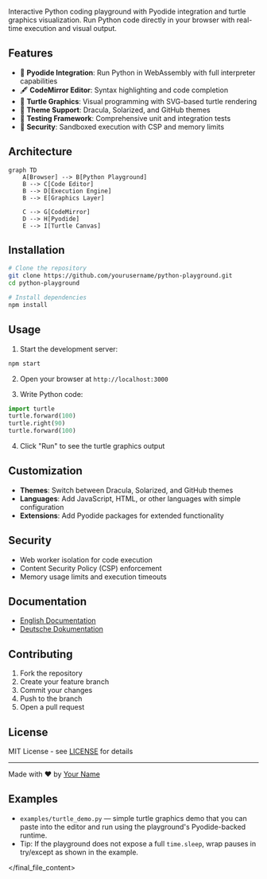 Interactive Python coding playground with Pyodide integration and turtle graphics visualization. Run Python code directly in your browser with real-time execution and visual output.

## Features
- 🧠 **Pyodide Integration**: Run Python in WebAssembly with full interpreter capabilities
- 🖋️ **CodeMirror Editor**: Syntax highlighting and code completion
- 🐢 **Turtle Graphics**: Visual programming with SVG-based turtle rendering
- 🎨 **Theme Support**: Dracula, Solarized, and GitHub themes
- 🧪 **Testing Framework**: Comprehensive unit and integration tests
- 🔐 **Security**: Sandboxed execution with CSP and memory limits

## Architecture
```mermaid
graph TD
    A[Browser] --> B[Python Playground]
    B --> C[Code Editor]
    B --> D[Execution Engine]
    B --> E[Graphics Layer]
    
    C --> G[CodeMirror]
    D --> H[Pyodide]
    E --> I[Turtle Canvas]
```

## Installation
```bash
# Clone the repository
git clone https://github.com/yourusername/python-playground.git
cd python-playground

# Install dependencies
npm install
```

## Usage
1. Start the development server:
```bash
npm start
```

2. Open your browser at `http://localhost:3000`

3. Write Python code:
```python
import turtle
turtle.forward(100)
turtle.right(90)
turtle.forward(100)
```

4. Click "Run" to see the turtle graphics output

## Customization
- **Themes**: Switch between Dracula, Solarized, and GitHub themes
- **Languages**: Add JavaScript, HTML, or other languages with simple configuration
- **Extensions**: Add Pyodide packages for extended functionality

## Security
- Web worker isolation for code execution
- Content Security Policy (CSP) enforcement
- Memory usage limits and execution timeouts

## Documentation
- [English Documentation](python-playground-documentation.md)
- [Deutsche Dokumentation](python-playground-documentation-de.md)

## Contributing
1. Fork the repository
2. Create your feature branch
3. Commit your changes
4. Push to the branch
5. Open a pull request

## License
MIT License - see [LICENSE](LICENSE) for details

---

Made with ❤️ by [Your Name](https://github.com/yourusername)

## Examples
- `examples/turtle_demo.py` — simple turtle graphics demo that you can paste into the editor and run using the playground's Pyodide-backed runtime.
- Tip: If the playground does not expose a full `time.sleep`, wrap pauses in try/except as shown in the example.

</final_file_content>
